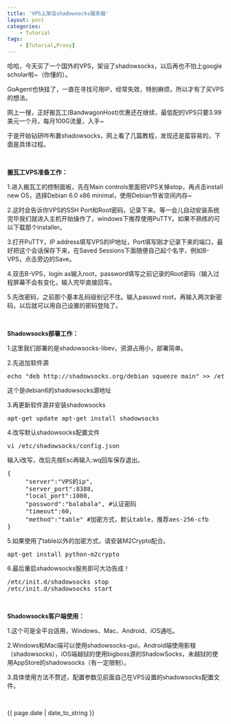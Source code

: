 ```yaml
---
title: 'VPS上架设shadowsocks服务器'
layout: post
categories:
    - Tutorial
tags:
    - [Tutorial,Proxy]
---
```


<p>
	哈哈，今天买了一个国外的VPS，架设了shadowsocks，以后再也不怕上google scholar啦~（你懂的）。
</p>
<p>
	GoAgent也快挂了，一直在寻找可用IP，经常失效，特别麻烦，所以才有了买VPS的想法。
</p>
<p>
	网上一搜，正好搬瓦工(BandwagonHost)优惠还在继续，最低配的VPS只要3.99美元一个月，每月100G流量，入手~
</p>
<p>
	于是开始钻研咋布置shadowsocks，网上看了几篇教程，发现还是蛮容易的，下面是具体过程。
</p>
<p>
	<br />
</p>
<p>
	<strong>搬瓦工VPS准备工作：</strong>
</p>
<p>
	1.进入搬瓦工的控制面板，先在Main controls里面把VPS关掉stop，再点击install new OS，选择Debian 6.0 x86 minimal，使用Debian节省空间内存~
</p>
<p>
	2.这时会告诉你VPS的SSH Port和Root密码，记录下来。等一会儿自动安装系统完毕我们就进入主机开始操作了，windows下推荐使用PuTTY。如果不熟练的可以下载那个installer。
</p>
<p>
	3.打开PuTTY，IP address填写VPS的IP地址，Port填写刚才记录下来的端口，最好把这个会话保存下来，在Saved Sessions下面随便自己起个名字，例如B-VPS，点击旁边的Save。
</p>
<p>
	4.双击B-VPS，login as输入root，password填写之前记录的Root密码（输入过程屏幕不会有变化，输入完毕直接回车。
</p>
<p>
	5.先改密码，之前那个基本乱码级别记不住。输入passwd root，再输入两次新密码，以后就可以用自己设置的密码登陆了。
</p>
<p>
	<br />
</p>
<p>
	<strong>Shadowsocks部署工作：</strong>
</p>
<p>
	1.这里我们部署的是shadowsocks-libev，资源占用小，部署简单。
</p>
<p>
	2.先追加软件源<pre class="prettyprint linenums">echo "deb http://shadowsocks.org/debian squeeze main" &gt;&gt; /etc/apt/sources.list</pre>这个是debian6的shadowsocks源地址
</p>
<p>
	3.再更新软件源并安装shadowsocks<pre class="prettyprint linenums">apt-get update apt-get install shadowsocks</pre>
</p>
<p>
	4.改写默认shadowsocks配置文件<pre class="prettyprint linenums">vi /etc/shadowsocks/config.json</pre>输入i改写，改后先按Esc再输入:wq回车保存退出。
</p>
<pre class="prettyprint linenums">
{
&nbsp;&nbsp;&nbsp;&nbsp; "server":"VPS的ip",
&nbsp;&nbsp;&nbsp;&nbsp; "server_port":8388,
&nbsp;&nbsp;&nbsp;&nbsp; "local_port":1080,
&nbsp;&nbsp;&nbsp;&nbsp; "password":"balabala", #认证密码
&nbsp;&nbsp;&nbsp;&nbsp; "timeout":60,
&nbsp;&nbsp;&nbsp;&nbsp; "method":"table" #加密方式，默认table，推荐aes-256-cfb
}
</pre>
<p>
	5.如果使用了table以外的加密方式，请安装M2Crypto配合。<pre class="prettyprint linenums">apt-get install python-m2crypto</pre>
</p>
<p>
	6.最后重启shadowsocks服务即可大功告成！<pre class="prettyprint linenums">/etc/init.d/shadowsocks stop
/etc/init.d/shadowsocks start</pre>
</p>
<p>
	<br />
</p>
<p>
	<strong>Shadowsocks客户端使用：</strong>
</p>
<p>
	1.这个可是全平台适用，Windows、Mac、Android、iOS通吃。
</p>
<p>
	2.Windows和Mac端可以使用shadowsocks-gui，Android端使用影梭（shadowsocks），iOS端越狱的使用bigboss源的ShadowSocks，未越狱的使用AppStore的shadowsocks（有一定限制）。
</p>
<p>
	3.具体使用方法不赘述，配置参数见前面自己在VPS设置的shadowsocks配置文件。
</p>
<br />
<p>{{ page.date | date_to_string }}</p>